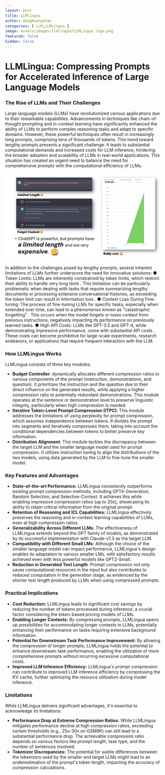 ```yaml
---
layout: post
title: LLMlingua
author: danghoangnhan
categories: [ LLM,LLMLingua ]
image: assets/images/llmlingua/LLMLingua_logo.png
featured: false
hidden: false
---
```

# LLMLingua: Compressing Prompts for Accelerated Inference of Large Language Models

### The Rise of LLMs and Their Challenges

Large language models (LLMs) have revolutionized various applications due to their remarkable capabilities. Advancements in techniques like chain-of-thought prompting and in-context learning have significantly enhanced the ability of LLMs to perform complex reasoning tasks and adapt to specific domains. However, these powerful techniques often result in increasingly long prompts, comprising tens of thousands of tokens.
This trend toward lengthy prompts presents a significant challenge. It leads to substantial computational demands and increased costs for LLM inference, hindering the broader adoption and scalability of LLMs in real-world applications. This situation has created an urgent need to balance the need for comprehensive prompts with the computational efficiency of LLMs.

![Illustration showing the challenge of long prompts in LLMs](../assets/images/llmlingua/LLMLingua_motivation.png "Challenges with LLM Processing")

In addition to the challenges posed by lengthy prompts, several inherent limitations of LLMs further underscore the need for innovative solutions:
● Token Limits: LLMs are inherently constrained by token limits, which restrict their ability to handle very long texts . This limitation can be particularly problematic when dealing with tasks that require summarizing lengthy documents or processing extensive conversational histories, as exceeding the token limit can result in information loss .
● Context Loss During Fine-tuning: The process of fine-tuning LLMs for specific tasks, especially when extended over time, can lead to a phenomenon known as "catastrophic forgetting" . This occurs when the model forgets or loses context from previous instructions, negatively impacting its performance on previously learned tasks.
● High API Costs: LLMs like GPT-3.5 and GPT-4, while demonstrating impressive performance, come with substantial API costs . These costs can become prohibitive for large-scale experiments, research endeavors, or applications that require frequent interaction with the LLM.

### How LLMLingua Works

LLMLingua consists of three key modules:

* **Budget Controller**: dynamically allocates different compression ratios to various components of the prompt (instruction, demonstrations, and question). It prioritizes the instruction and the question due to their direct influence on the generated results, while applying a higher compression ratio to potentially redundant demonstrations. This module operates at the sentence or demonstration level to preserve linguistic integrity, particularly when high compression is needed.
* **Iterative Token-Level Prompt Compression (ITPC)**: This module addresses the limitations of using perplexity for prompt compression, which assumes independence between tokens. It divides the prompt into segments and iteratively compresses them, taking into account the conditional dependencies between tokens to better preserve key information.
* **Distribution Alignment**: This module tackles the discrepancy between the target LLM and the smaller language model used for prompt compression. It utilizes instruction tuning to align the distributions of the two models, using data generated by the LLM to fine-tune the smaller model.

### Key Features and Advantages

* **State-of-the-art Performance:** LLMLingua consistently outperforms existing prompt compression methods, including GPT4-Generation, Random Selection, and Selective-Context. It achieves this while enabling impressive compression ratios (up to 20x), showcasing its ability to retain critical information from the original prompt.
* **Retention of Reasoning and ICL Capabilities:** LLMLingua effectively preserves the reasoning and in-context learning capabilities of LLMs, even at high compression ratios.
* **Generalizability Across Different LLMs**: The effectiveness of LLMLingua extends beyond the GPT family of models, as demonstrated by its successful implementation with Claude-v1.3 as the target LLM.
* **Compatibility with Different Small LMs**: Although the choice of the smaller language model can impact performance, LLMLingua's design enables its adaptation to various smaller LMs, with satisfactory results achieved even with less powerful models like GPT2-Small.
* **Reduction in Generated Text Length**: Prompt compression not only saves computational resources in the input but also contributes to reduced computation in the generation stage, as evidenced by the shorter text length produced by LLMs when using compressed prompts.

### Practical Implications

* **Cost Reduction:** LLMLingua leads to significant cost savings by reducing the number of tokens processed during inference, a crucial factor considering the token-based pricing models of LLMs.
* **Enabling Longer Contexts:** By compressing prompts, LLMLingua opens up possibilities for accommodating longer contexts in LLMs, potentially enhancing their performance on tasks requiring extensive background information.
* **Potential for Downstream Task Performance Improvement:** By allowing the compression of longer prompts, LLMLingua holds the potential to enhance downstream task performance, enabling the utilization of more comprehensive prompts without incurring excessive computational costs.
* **Improved LLM Inference Efficiency:** LLMLingua's prompt compression can contribute to improved LLM inference efficiency by compressing the KV cache, further optimizing the resource utilization during model inference.

### Limitations

While LLMLingua delivers significant advantages, it's essential to acknowledge its limitations:

* **Performance Drop at Extreme Compression Ratios:** While LLMLingua mitigates performance decline at high compression ratios, exceeding certain thresholds (e.g., 25x-30x on GSM8K) can still lead to a substantial performance drop. The achievable compression ratio depends on various factors like prompt length, task type, and the number of sentences involved.
* **Tokenizer Discrepancies:** The potential for subtle differences between the tokenizers used by the smaller and target LLMs might lead to an underestimation of the prompt's token length, impacting the accuracy of compression calculations.
